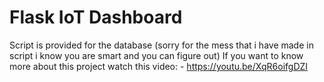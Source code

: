 # Flask IoT Dashboard

Script is provided for the database (sorry for the mess that i have made in script i know you are smart and you can figure out)
If you want to know more about this project watch this video: - https://youtu.be/XqR6oifgDZI